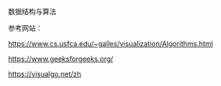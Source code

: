 数据结构与算法

参考网站：

https://www.cs.usfca.edu/~galles/visualization/Algorithms.html

https://www.geeksforgeeks.org/

https://visualgo.net/zh

